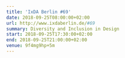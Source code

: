 ```yaml
---
title: 'IxDA Berlin #69'
date: 2018-09-25T08:00:00+02:00
url: http://www.ixdaberlin.de/#69
summary: Diversity and Inclusion in Design
start: 2018-09-25T17:30:00+02:00
end: 2018-09-25T21:00:00+02:00
venue: 9f4mg9hp+5m
---
```

